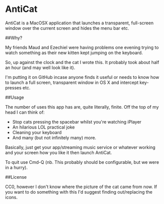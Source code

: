 # AntiCat
AntiCat is a MacOSX application that launches a transparent, full-screen window 
over the current screen and hides the menu bar etc.

##Why?

My friends Maud and Ezechiel were having problems one evening trying to watch something
as their new kitten kept jumping on the keyboard.

So, up against the clock and the cat I wrote this.  It probably took about half an hour (and may well look like it).

I'm putting it on GitHub incase anyone finds it useful or needs to know how to launch a full screen, transparent
window in OS X and intercept key-presses etc.

##Usage

The number of uses this app has are, quite literally, finite.  Off the top of my head I can think of:

* Stop cats pressing the spacebar whilst you're watching iPlayer
* An hilarious LOL practical joke
* Cleaning your keyboard
* And many (but not infinitely many) more.

Basically, just get your app/streaming music service or whatever working and your screen how you like it then
launch AntiCat.  

To quit use Cmd-Q (nb. This probably should be configurable, but we were in a hurry).

##License

CC0, however I don't know where the picture of the cat came from now.  If you want to do something with this
I'd suggest finding out/replacing the icons.

